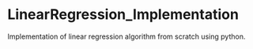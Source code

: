 # LinearRegression_Implementation

Implementation of linear regression algorithm from scratch using python.
